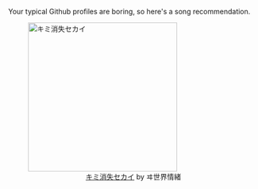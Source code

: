 Your typical Github profiles are boring, so here's a song recommendation.
<figure><img width="300" height="300" src="https://i.scdn.co/image/ab67616d0000b273a0abdcc02f111f661101ac9d" alt="キミ消失セカイ" /><figcaption align="center"><a href="https://open.spotify.com/track/7tfnEHVPn1fVeDaQ4N0evw" target="_blank">キミ消失セカイ</a> by ヰ世界情緒</figcaption></figure>
